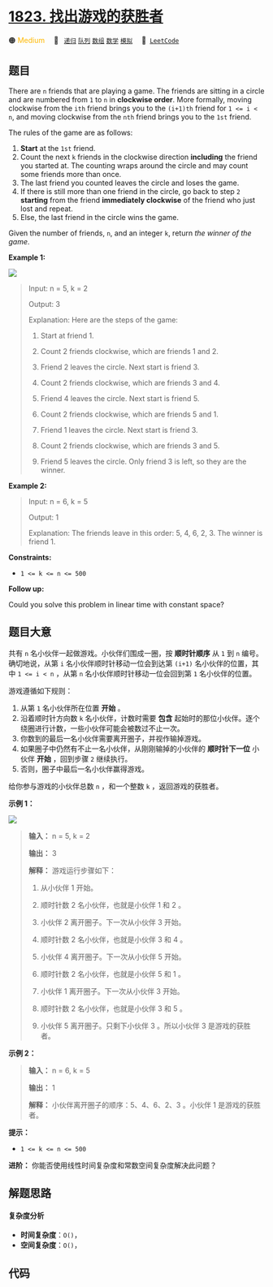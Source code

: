 # [1823. 找出游戏的获胜者](https://leetcode.com/problems/find-the-winner-of-the-circular-game)

🟠 <font color=#ffb800>Medium</font>&emsp; 🔖&ensp; [`递归`](/tag/recursion.md) [`队列`](/tag/queue.md) [`数组`](/tag/array.md) [`数学`](/tag/math.md) [`模拟`](/tag/simulation.md)&emsp; 🔗&ensp;[`LeetCode`](https://leetcode.com/problems/find-the-winner-of-the-circular-game)

## 题目

There are `n` friends that are playing a game. The friends are sitting in a
circle and are numbered from `1` to `n` in **clockwise order**. More formally,
moving clockwise from the `ith` friend brings you to the `(i+1)th` friend for
`1 <= i < n`, and moving clockwise from the `nth` friend brings you to the
`1st` friend.

The rules of the game are as follows:

  1. **Start** at the `1st` friend.
  2. Count the next `k` friends in the clockwise direction **including** the friend you started at. The counting wraps around the circle and may count some friends more than once.
  3. The last friend you counted leaves the circle and loses the game.
  4. If there is still more than one friend in the circle, go back to step `2` **starting** from the friend **immediately clockwise** of the friend who just lost and repeat.
  5. Else, the last friend in the circle wins the game.

Given the number of friends, `n`, and an integer `k`, return _the winner of
the game_.



**Example 1:**

![](https://assets.leetcode.com/uploads/2021/03/25/ic234-q2-ex11.png)

> Input: n = 5, k = 2
> 
> Output: 3
> 
> Explanation: Here are the steps of the game:
> 
> 1) Start at friend 1.
> 
> 2) Count 2 friends clockwise, which are friends 1 and 2.
> 
> 3) Friend 2 leaves the circle. Next start is friend 3.
> 
> 4) Count 2 friends clockwise, which are friends 3 and 4.
> 
> 5) Friend 4 leaves the circle. Next start is friend 5.
> 
> 6) Count 2 friends clockwise, which are friends 5 and 1.
> 
> 7) Friend 1 leaves the circle. Next start is friend 3.
> 
> 8) Count 2 friends clockwise, which are friends 3 and 5.
> 
> 9) Friend 5 leaves the circle. Only friend 3 is left, so they are the winner.

**Example 2:**

> Input: n = 6, k = 5
> 
> Output: 1
> 
> Explanation: The friends leave in this order: 5, 4, 6, 2, 3. The winner is friend 1.

**Constraints:**

  * `1 <= k <= n <= 500`



**Follow up:**

Could you solve this problem in linear time with constant space?


## 题目大意

共有 `n` 名小伙伴一起做游戏。小伙伴们围成一圈，按 **顺时针顺序** 从 `1` 到 `n` 编号。确切地说，从第 `i`
名小伙伴顺时针移动一位会到达第 `(i+1)` 名小伙伴的位置，其中 `1 <= i < n` ，从第 `n` 名小伙伴顺时针移动一位会回到第 `1`
名小伙伴的位置。

游戏遵循如下规则：

  1. 从第 `1` 名小伙伴所在位置 **开始** 。
  2. 沿着顺时针方向数 `k` 名小伙伴，计数时需要 **包含** 起始时的那位小伙伴。逐个绕圈进行计数，一些小伙伴可能会被数过不止一次。
  3. 你数到的最后一名小伙伴需要离开圈子，并视作输掉游戏。
  4. 如果圈子中仍然有不止一名小伙伴，从刚刚输掉的小伙伴的 **顺时针下一位** 小伙伴 **开始** ，回到步骤 `2` 继续执行。
  5. 否则，圈子中最后一名小伙伴赢得游戏。

给你参与游戏的小伙伴总数 `n` ，和一个整数 `k` ，返回游戏的获胜者。



**示例 1：**

![](https://assets.leetcode.com/uploads/2021/03/25/ic234-q2-ex11.png)

> 
> 
> 
> 
> 
> **输入：** n = 5, k = 2
> 
> **输出：** 3
> 
> **解释：** 游戏运行步骤如下：
> 
> 1) 从小伙伴 1 开始。
> 
> 2) 顺时针数 2 名小伙伴，也就是小伙伴 1 和 2 。
> 
> 3) 小伙伴 2 离开圈子。下一次从小伙伴 3 开始。
> 
> 4) 顺时针数 2 名小伙伴，也就是小伙伴 3 和 4 。
> 
> 5) 小伙伴 4 离开圈子。下一次从小伙伴 5 开始。
> 
> 6) 顺时针数 2 名小伙伴，也就是小伙伴 5 和 1 。
> 
> 7) 小伙伴 1 离开圈子。下一次从小伙伴 3 开始。
> 
> 8) 顺时针数 2 名小伙伴，也就是小伙伴 3 和 5 。
> 
> 9) 小伙伴 5 离开圈子。只剩下小伙伴 3 。所以小伙伴 3 是游戏的获胜者。

**示例 2：**

> 
> 
> 
> 
> 
> **输入：** n = 6, k = 5
> 
> **输出：** 1
> 
> **解释：** 小伙伴离开圈子的顺序：5、4、6、2、3 。小伙伴 1 是游戏的获胜者。
> 
> 



**提示：**

  * `1 <= k <= n <= 500`



**进阶：** 你能否使用线性时间复杂度和常数空间复杂度解决此问题？


## 解题思路

#### 复杂度分析

- **时间复杂度**：`O()`，
- **空间复杂度**：`O()`，

## 代码

```javascript

```